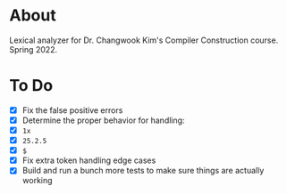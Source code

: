 # About

Lexical analyzer for Dr. Changwook Kim's Compiler Construction course. Spring 2022.

# To Do
- [x] Fix the false positive errors
- [x] Determine the proper behavior for handling:
- [x] `1x`
- [x] `25.2.5`
- [x] `$`
- [x] Fix extra token handling edge cases
- [x] Build and run a bunch more tests to make sure things are actually working
